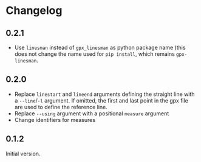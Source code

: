 # Changelog


## 0.2.1

 - Use `linesman` instead of `gpx_linesman` as python package name (this does
   not change the name used for `pip install`, which remains `gpx-linesman`.

## 0.2.0

 - Replace `linestart` and `lineend` arguments defining the straight line with a
   `--line`/`-l` argument. If omitted, the first and last point in the gpx file
   are used to define the reference line.
 - Replace `--using` argument with a positional `measure` argument
 - Change identifiers for measures

## 0.1.2

Initial version.

